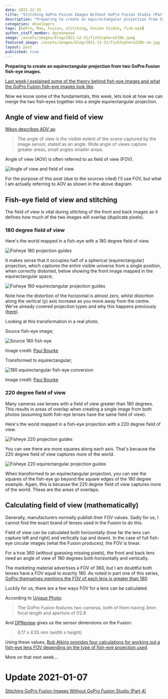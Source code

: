 ```yaml
---
date: 2021-12-31
title: "Stitching GoPro Fusion Images Without GoPro Fusion Studio (Part 3)"
description: "Preparing to create an equirectangular projection from two GoPro Fusion fish-eye images."
categories: developers
tags: [GoPro, Max, Fusion, stitching, Fusion Studio, fish-eye]
author_staff_member: dgreenwood
image: /assets/images/blog/2021-12-31/fish2sphere220b.jpeg
featured_image: /assets/images/blog/2021-12-31/fish2sphere220b-sm.jpg
layout: post
published: true
---
```


**Preparing to create an equirectangular projection from two GoPro Fusion fish-eye images.**

[Last week I explained some of the theory behind fish-eye images and what the GoPro Fusion fish-eye images look like](/blog/2021/gopro-fusion-fisheye-stitching-part-2).

Now we know some of the fundamentals, this week, lets look at how we can merge the two fish-eyes together into a single equirectangular projection.

## Angle of view and field of view

[Nikon describes AOV as](https://imaging.nikon.com/lineup/dslr/basics/19/01.htm):

> The angle of view is the visible extent of the scene captured by the image sensor, stated as an angle. Wide angle of views capture greater areas, small angles smaller areas.

Angle of view (AOV) is often referred to as field of view (FOV).

<img class="img-fluid" src="/assets/images/blog/2021-12-31/Field-of-View-diagram.jpg" alt="Angle of view and field of view" title="Angle of view and field of view" />

For the purpose of this post (due to the sources cited) I'll use FOV, but what I am actually referring to AOV as shown in the above diagram.

## Fish-eye field of view and stitching

The field of view is vital during stitching of the front and back images as it defines how much of the two images will overlap (duplicate pixels).

### 180 degree field of view

Here's the world mapped in a fish-eye with a 180 degree field of view.

<img class="img-fluid" src="/assets/images/blog/2021-12-31/fish2sphere180.jpeg" alt="Fisheye 180 projection guides" title="Fisheye 180 projection guides" />

It makes sense that it occupies half of a spherical (equirectangular) projection, which captures the entire visible universe from a single position, when correctly distorted, below showing the front image mapped in the equirectangular space;

<img class="img-fluid" src="/assets/images/blog/2021-12-31/fish2sphere180b.jpeg" alt="Fisheye 180 equirectangular projection guides" title="Fisheye 180 equirectangular projection guides" />

Note how the distortion of the horizontal is almost zero, whilst distortion along the vertical (y) axis increase as you move away from the centre. We've already covered projection types and why this happens previously ([here](/blog/2021/projection-type-360-photography)).

Looking at this transformation in a real photo.

Source fish-eye image;

<img class="img-fluid" src="/assets/images/blog/2021-12-31/spherical0.jpeg" alt="Source 180 fish-eye" title="Source 180 fish-eye" />

Image credit: [Paul Bourke](http://paulbourke.net/dome/fish2/)

Transformed to equirectangular;

<img class="img-fluid" src="/assets/images/blog/2021-12-31/spherical1.jpeg" alt="180 equirectangular fish-eye conversion" title="180 equirectangular fish-eye conversion" />

Image credit: [Paul Bourke](http://paulbourke.net/dome/fish2/)

### 220 degree field of view

Many cameras use lenses with a field of view greater than 180 degrees. This results in areas of overlap when creating a single image from both photos (assuming both fish-eye lenses have the same field of view).

Here's the world mapped in a fish-eye projection with a 220 degree field of view.

<img class="img-fluid" src="/assets/images/blog/2021-12-31/fish2sphere220.jpeg" alt="Fisheye 220 projection guides" title="Fisheye 220 projection guides" />

You can see there are more squares along each axis. That's because the 220 degree field of view captures more of the world.

<img class="img-fluid" src="/assets/images/blog/2021-12-31/fish2sphere220b.jpeg" alt="Fisheye 220 equirectangular projection guides" title="Fisheye 220 equirectangular projection guides" />

When transformed to an equirectangular projection, you can see the squares of the fish-eye go beyond the square edges of the 180 degree example. Again, this is because the 220 degree field of view captures more of the world. These are the areas of overlaps.

## Calculating field of view (mathematically)

Generally, manufacturers normally publish their FOV values. Sadly for us, I cannot find the exact brand of lenses used in the Fusion to do this.

Field of view can be calculated both horizontally (how far the lens can capture left and right) and vertically (up and down). In the case of full fish-eye circular images (what the Fusion produces), the FOV is linear.

For a true 360 (without guessing missing pixels), the front and back lens need an angle of view of 180 degrees both horizontally and vertically.

The marketing material advertises a FOV of 360, but I am doubtful both lenses have a FOV equal to exactly 180. As noted in part one of this series, [GoPro themselves mentions the FOV of each lens is greater than 180](https://gopro.com/en/us/news/the-art-of-stitching-spherical-content):

Luckily for us, there are a few ways FOV for a lens can be calculated.

According to [Unique Photo](https://www.uniquephoto.com/goprofusion):

> The GoPro Fusion features two cameras, both of them having 3mm focal length and aperture of f/2.8

And [DPReview](https://www.dpreview.com/products/gopro/actioncams/gopro_fusion) gives us the sensor dimensions on the Fusion:

> 6.17 x 4.55 mm (width x height)

Using these values, [Bob Atkins provides four calculations for working out a fish-eye lens FOV depending on the type of fish-eye projection used](http://www.bobatkins.com/photography/technical/field_of_view.html).

More on that next week...

# Update 2021-01-07

[Stitching GoPro Fusion Images Without GoPro Fusion Studio (Part 4)](/blog/2022/gopro-fusion-fisheye-stitching-part-4)